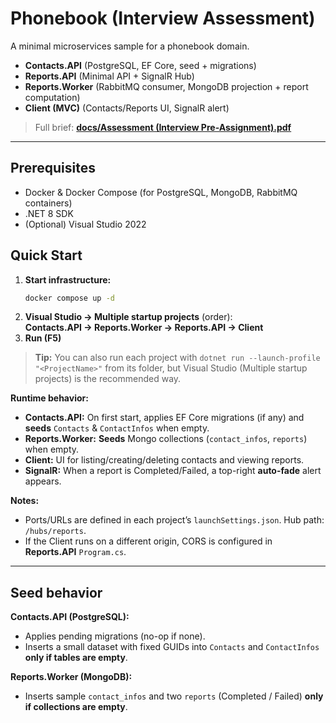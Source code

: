 # Phonebook (Interview Assessment)

A minimal microservices sample for a phonebook domain.

- **Contacts.API** (PostgreSQL, EF Core, seed + migrations)  
- **Reports.API** (Minimal API + SignalR Hub)  
- **Reports.Worker** (RabbitMQ consumer, MongoDB projection + report computation)  
- **Client (MVC)** (Contacts/Reports UI, SignalR alert)

> Full brief: **[docs/Assessment (Interview Pre-Assignment).pdf](docs/Assessment%20(Interview%20Pre-Assignment).pdf)**

---

## Prerequisites
- Docker & Docker Compose (for PostgreSQL, MongoDB, RabbitMQ containers)
- .NET 8 SDK
- (Optional) Visual Studio 2022

## Quick Start
1. **Start infrastructure:**
   ```bash
   docker compose up -d
   ```
2. **Visual Studio → Multiple startup projects** (order):  
   **Contacts.API → Reports.Worker → Reports.API → Client**
3. **Run (F5)**
> **Tip:** You can also run each project with `dotnet run --launch-profile "<ProjectName>"` from its folder, but Visual Studio (Multiple startup projects) is the recommended way.


**Runtime behavior:**
- **Contacts.API:** On first start, applies EF Core migrations (if any) and **seeds** `Contacts` & `ContactInfos` when empty.  
- **Reports.Worker:** **Seeds** Mongo collections (`contact_infos`, `reports`) when empty.  
- **Client:** UI for listing/creating/deleting contacts and viewing reports.  
- **SignalR:** When a report is Completed/Failed, a top-right **auto-fade** alert appears.

**Notes:**
- Ports/URLs are defined in each project’s `launchSettings.json`. Hub path: `/hubs/reports`.  
- If the Client runs on a different origin, CORS is configured in **Reports.API** `Program.cs`.

---

## Seed behavior
**Contacts.API (PostgreSQL):**
- Applies pending migrations (no-op if none).  
- Inserts a small dataset with fixed GUIDs into `Contacts` and `ContactInfos` **only if tables are empty**.

**Reports.Worker (MongoDB):**
- Inserts sample `contact_infos` and two `reports` (Completed / Failed) **only if collections are empty**.
